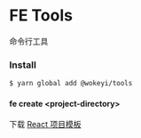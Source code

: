 # FE Tools
命令行工具

### Install
```bash
$ yarn global add @wokeyi/tools
```

#### fe create \<project-directory\>
下载 [React 项目模板](https://github.com/wokeyi/react-ts-template)
